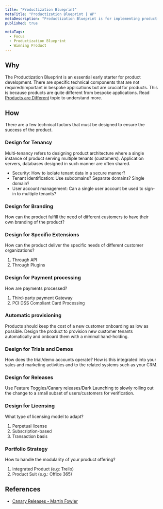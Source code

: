 ```yaml
---
title: "Productization Blueprint"
metaTitle: "Productization Blueprint | WP"
metaDescription: "Productization Blueprint is for implementing product-specific technical components such as multi-tenancy, licensing, standard APIs, plugins, etc."
published: true

metaTags:
  - Focus
  - Productization Blueprint
  - Winning Product
---
```


## Why

The Productization Blueprint is an essential early starter for product development. There are specific technical components that are not required/important in bespoke applications but are crucial for products. This is because products are quite different from bespoke applications. Read [Products are Different](https://learn.winningproduct.com/introduction/02-products-are-different) topic to understand more.

## How

There are a few technical factors that must be designed to ensure the success of the product.

### Design for Tenancy

Multi-tenancy refers to designing product architecture where a single instance of product serving multiple tenants (customers). Application servers, databases designed in such manner are often shared.

- Security: How to isolate tenant data in a secure manner?
- Tenant identification: Use subdomains? Separate domains? Single domain?
- User account management: Can a single user account be used to sign-in to multiple tenants?

### Design for Branding

How can the product fulfill the need of different customers to have their own branding of the product?

### Design for Specific Extensions

How can the product deliver the specific needs of different customer organizations?

1. Through API
2. Through Plugins

### Design for Payment processing

How are payments processed?

1. Third-party payment Gateway
2. PCI DSS Compliant Card Processing

### Automatic provisioning

Products should keep the cost of a new customer onboarding as low as possible. Design the product to provision new customer tenants automatically and onboard them with a minimal hand-holding.

### Design for Trials and Demos

How does the trial/demo accounts operate? How is this integrated into your sales and marketing activities and to the related systems such as your CRM.

### Design for Releases

Use Feature Toggles/Canary releases/Dark Launching to slowly rolling out the change to a small subset of users/customers for verification.

### Design for Licensing

What type of licensing model to adapt?

1. Perpetual license
2. Subscription-based
3. Transaction basis

### Portfolio Strategy

How to handle the modularity of your product offering?

1. Integrated Product (e.g: Trello)
2. Product Suit (e.g.: Office 365)

## References

- [Canary Releases - Martin Fowler](https://martinfowler.com/bliki/CanaryRelease.html)
